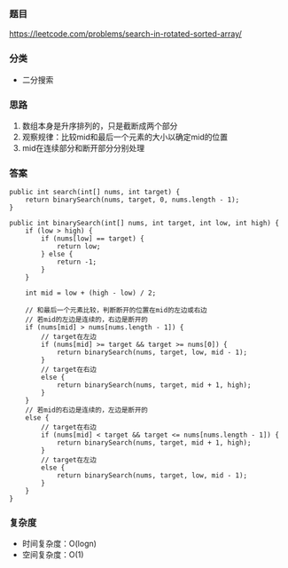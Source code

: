 ### 题目
https://leetcode.com/problems/search-in-rotated-sorted-array/

### 分类
* 二分搜索

### 思路
1. 数组本身是升序排列的，只是截断成两个部分
2. 观察规律：比较mid和最后一个元素的大小以确定mid的位置
3. mid在连续部分和断开部分分别处理

### 答案
```
public int search(int[] nums, int target) {
    return binarySearch(nums, target, 0, nums.length - 1);
}

public int binarySearch(int[] nums, int target, int low, int high) {
    if (low > high) {
        if (nums[low] == target) {
            return low;
        } else {
            return -1;
        }
    }
    
    int mid = low + (high - low) / 2;
    
    // 和最后一个元素比较，判断断开的位置在mid的左边或右边
    // 若mid的左边是连续的，右边是断开的
    if (nums[mid] > nums[nums.length - 1]) {
        // target在左边
        if (nums[mid] >= target && target >= nums[0]) {
            return binarySearch(nums, target, low, mid - 1);
        } 
        // target在右边
        else {
            return binarySearch(nums, target, mid + 1, high);
        }
    }
    // 若mid的右边是连续的，左边是断开的
    else {
        // target在右边
        if (nums[mid] < target && target <= nums[nums.length - 1]) {
            return binarySearch(nums, target, mid + 1, high);
        }
        // target在左边
        else {
            return binarySearch(nums, target, low, mid - 1);
        }
    }
}
```

### 复杂度
* 时间复杂度：O(logn)
* 空间复杂度：O(1)
